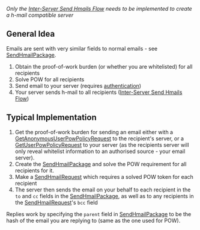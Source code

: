 *Only the [Inter-Server Send Hmails Flow](../Server-Only%20Flows/Inter-Server%20Send%20Hmails%20Flow.md) needs to be implemented to create a h-mail compatible server*
## General Idea
Emails are sent with very similar fields to normal emails - see [SendHmailPackage](../generated/hmail/SendHmailPackage.md).

1. Obtain the proof-of-work burden (or whether you are whitelisted) for all recipients
2. Solve POW for all recipients
3. Send email to your server (requires [authentication](Authentication%20Flow.md))
4. Your server sends h-mail to all recipients ([Inter-Server Send Hmails Flow](../Server-Only%20Flows/Inter-Server%20Send%20Hmails%20Flow.md))

## Typical Implementation
1. Get the proof-of-work burden for sending an email either with a [GetAnonymousUserPowPolicyRequest](../generated/routes/foreign/get_anonymous_user_pow_policy/GetAnonymousUserPowPolicyRequest.md) to the recipient's server, or a [GetUserPowPolicyRequest](../generated/routes/native/get_user_pow_policy/GetUserPowPolicyRequest.md) to your server (as the recipients server will only reveal whitelist information to an authorised source - your email server).
2. Create the [SendHmailPackage](../generated/hmail/SendHmailPackage.md) and solve the POW requirement for all recipients for it.
3. Make a [SendHmailRequest](../generated/routes/native/send_hmail/SendHmailRequest.md) which requires a solved POW token for each recipient
4. The server then sends the email on your behalf to each recipient in the `to` and `cc` fields in the [SendHmailPackage](../generated/hmail/SendHmailPackage.md), as well as to any recipients in the [SendHmailRequest](../generated/routes/native/send_hmail/SendHmailRequest.md)'s `bcc` field

Replies work by specifying the `parent` field in [SendHmailPackage](../generated/hmail/SendHmailPackage.md) to be the hash of the email you are replying to (same as the one used for POW).

